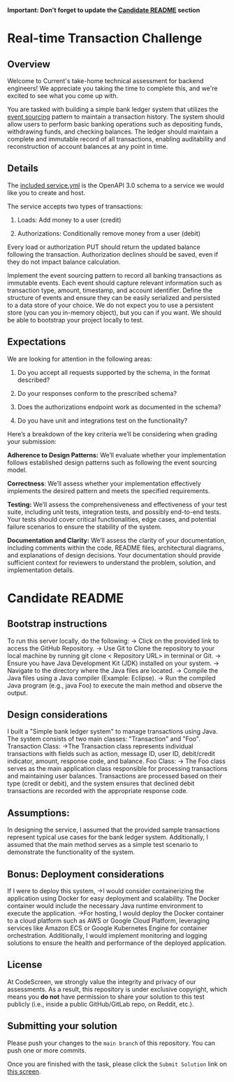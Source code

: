 **Important: Don't forget to update the [Candidate README](#candidate-readme) section**

Real-time Transaction Challenge
===============================
## Overview
Welcome to Current's take-home technical assessment for backend engineers! We appreciate you taking the time to complete this, and we're excited to see what you come up with.

You are tasked with building a simple bank ledger system that utilizes the [event sourcing](https://martinfowler.com/eaaDev/EventSourcing.html) pattern to maintain a transaction history. The system should allow users to perform basic banking operations such as depositing funds, withdrawing funds, and checking balances. The ledger should maintain a complete and immutable record of all transactions, enabling auditability and reconstruction of account balances at any point in time.

## Details
The [included service.yml](service.yml) is the OpenAPI 3.0 schema to a service we would like you to create and host.

The service accepts two types of transactions:
1) Loads: Add money to a user (credit)

2) Authorizations: Conditionally remove money from a user (debit)

Every load or authorization PUT should return the updated balance following the transaction. Authorization declines should be saved, even if they do not impact balance calculation.


Implement the event sourcing pattern to record all banking transactions as immutable events. Each event should capture relevant information such as transaction type, amount, timestamp, and account identifier.
Define the structure of events and ensure they can be easily serialized and persisted to a data store of your choice. We do not expect you to use a persistent store (you can you in-memory object), but you can if you want. We should be able to bootstrap your project locally to test.

## Expectations
We are looking for attention in the following areas:
1) Do you accept all requests supported by the schema, in the format described?

2) Do your responses conform to the prescribed schema?

3) Does the authorizations endpoint work as documented in the schema?

4) Do you have unit and integrations test on the functionality?

Here’s a breakdown of the key criteria we’ll be considering when grading your submission:

**Adherence to Design Patterns:** We’ll evaluate whether your implementation follows established design patterns such as following the event sourcing model.

**Correctness**: We’ll assess whether your implementation effectively implements the desired pattern and meets the specified requirements.

**Testing:** We’ll assess the comprehensiveness and effectiveness of your test suite, including unit tests, integration tests, and possibly end-to-end tests. Your tests should cover critical functionalities, edge cases, and potential failure scenarios to ensure the stability of the system.

**Documentation and Clarity:** We’ll assess the clarity of your documentation, including comments within the code, README files, architectural diagrams, and explanations of design decisions. Your documentation should provide sufficient context for reviewers to understand the problem, solution, and implementation details.

# Candidate README
## Bootstrap instructions
To run this server locally, do the following:
-> Click on the provided link to access the GitHub Repository.
-> Use Git to Clone the repository to your local machine by running git clone < Repository URL> in terminal or Git.
-> Ensure you have Java Development Kit (JDK) installed on your system.
-> Navigate to the directory where the Java files are located.
-> Compile the Java files using a Java compiler (Example: Eclipse).
-> Run the compiled Java program (e.g., java Foo) to execute the main method and observe the output.

## Design considerations
I built a "Simple bank ledger system" to manage transactions using Java. The system consists of two main classes: "Transaction" and "Foo". Transaction Class:
->The Transaction class represents individual transactions with fields such as action, message ID, user ID, debit/credit indicator, amount, response code, and balance. 
Foo Class:
-> The Foo class serves as the main application class responsible for processing transactions and maintaining user balances. Transactions are processed based on their type (credit or debit), and the system ensures that declined debit transactions are recorded with the appropriate response code.

## Assumptions:
In designing the service, I assumed that the provided sample transactions represent typical use cases for the bank ledger system. Additionally, I assumed that the main method serves as a simple test scenario to demonstrate the functionality of the system.

## Bonus: Deployment considerations
If I were to deploy this system, 
->I would consider containerizing the application using Docker for easy deployment and scalability. The Docker container would include the necessary Java runtime environment to execute the application. 
->For hosting, I would deploy the Docker container to a cloud platform such as AWS or Google Cloud Platform, leveraging services like Amazon ECS or Google Kubernetes Engine for container orchestration. Additionally, I would implement monitoring and logging solutions to ensure the health and performance of the deployed application.

## License

At CodeScreen, we strongly value the integrity and privacy of our assessments. As a result, this repository is under exclusive copyright, which means you **do not** have permission to share your solution to this test publicly (i.e., inside a public GitHub/GitLab repo, on Reddit, etc.). <br>

## Submitting your solution

Please push your changes to the `main branch` of this repository. You can push one or more commits. <br>

Once you are finished with the task, please click the `Submit Solution` link on <a href="https://app.codescreen.com/candidate/13ac9d80-30cd-47d0-a307-6c562aa3f39e" target="_blank">this screen</a>.